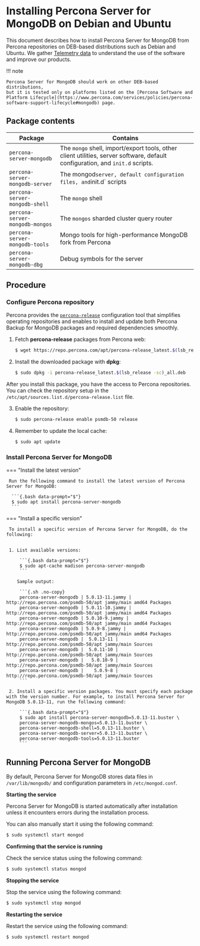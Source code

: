 # Installing Percona Server for MongoDB on Debian and Ubuntu

This document describes how to install Percona Server for MongoDB from Percona repositories on DEB-based distributions such as Debian and Ubuntu. We gather [Telemetry data](telemetry.md) to understand the use of the software and improve our products.

!!! note

    Percona Server for MongoDB should work on other DEB-based distributions,
    but it is tested only on platforms listed on the [Percona Software and Platform Lifecycle](https://www.percona.com/services/policies/percona-software-support-lifecycle#mongodb) page.

## Package contents

| Package                 | Contains                                 |
| ----------------------- | -----------------------------------------|
| `percona-server-mongodb`| The `mongo` shell, import/export tools, other client utilities, server software, default configuration, and `init.d` scripts. |
| `percona-server-mongodb-server`| The mongod` server, default configuration files, and `init.d` scripts|
| `percona-server-mongodb-shell` | The `mongo` shell |
| `percona-server-mongodb-mongos`| The `mongos` sharded cluster query router |
| `percona-server-mongodb-tools` | Mongo tools for high-performance MongoDB fork from Percona|
| `percona-server-mongodb-dbg`   | Debug symbols for the server|

## Procedure

### Configure Percona repository

Percona provides the [`percona-release`](https://docs.percona.com/percona-software-repositories/index.html) configuration tool that simplifies operating repositories and enables to install and update both Percona Backup for MongoDB packages and required dependencies smoothly.

1. Fetch **percona-release** packages from Percona web:
    
    ```{.bash data-prompt="$"}
    $ wget https://repo.percona.com/apt/percona-release_latest.$(lsb_release -sc)_all.deb
    ```

2. Install the downloaded package with **dpkg**:

    ```{.bash data-prompt="$"}
    $ sudo dpkg -i percona-release_latest.$(lsb_release -sc)_all.deb
    ```

After you install this package, you have the access to Percona repositories. You can check the repository setup in the `/etc/apt/sources.list.d/percona-release.list` file.


3. Enable the repository:

    ```{.bash data-prompt="$"}
    $ sudo percona-release enable psmdb-50 release
    ```

4. Remember to update the local cache:

    ```{.bash data-prompt="$"}
    $ sudo apt update
    ```

### Install Percona Server for MongoDB

=== "Install the latest version"

     Run the following command to install the latest version of Percona Server for MongoDB:

      ```{.bash data-prompt="$"}
      $ sudo apt install percona-server-mongodb
      ```

=== "Install a specific version"

     To install a specific version of Percona Server for MongoDB, do the following:


     1. List available versions:

         ```{.bash data-prompt="$"}
         $ sudo apt-cache madison percona-server-mongodb
         ```
        
        Sample output:

         ```{.sh .no-copy}
         percona-server-mongodb | 5.0.13-11.jammy | http://repo.percona.com/psmdb-50/apt jammy/main amd64 Packages
         percona-server-mongodb | 5.0.11-10.jammy | http://repo.percona.com/psmdb-50/apt jammy/main amd64 Packages
         percona-server-mongodb | 5.0.10-9.jammy | http://repo.percona.com/psmdb-50/apt jammy/main amd64 Packages
         percona-server-mongodb | 5.0.9-8.jammy | http://repo.percona.com/psmdb-50/apt jammy/main amd64 Packages
         percona-server-mongodb |  5.0.13-11 | http://repo.percona.com/psmdb-50/apt jammy/main Sources
         percona-server-mongodb |  5.0.11-10 | http://repo.percona.com/psmdb-50/apt jammy/main Sources
         percona-server-mongodb |   5.0.10-9 | http://repo.percona.com/psmdb-50/apt jammy/main Sources
         percona-server-mongodb |    5.0.9-8 | http://repo.percona.com/psmdb-50/apt jammy/main Sources
         ```

     2. Install a specific version packages. You must specify each package with the version number. For example, to install Percona Server for MongoDB 5.0.13-11, run the following command:

         ```{.bash data-prompt="$"}
         $ sudo apt install percona-server-mongodb=5.0.13-11.buster \
         percona-server-mongodb-mongos=5.0.13-11.buster \
         percona-server-mongodb-shell=5.0.13-11.buster \
         percona-server-mongodb-server=5.0.13-11.buster \
         percona-server-mongodb-tools=5.0.13-11.buster
         ```

## Running Percona Server for MongoDB

By default, Percona Server for MongoDB stores data files in `/var/lib/mongodb/`
and configuration parameters in `/etc/mongod.conf`.

**Starting the service**

Percona Server for MongoDB is started automatically after installation unless it encounters errors during the installation process.

You can also manually start it using the following command:

```{.bash data-prompt="$"}
$ sudo systemctl start mongod
```

**Confirming that the service is running**

Check the service status using the following command:

```{.bash data-prompt="$"}
$ sudo systemctl status mongod
```

**Stopping the service**

Stop the service using the following command:

```{.bash data-prompt="$"}
$ sudo systemctl stop mongod
```

**Restarting the service**

Restart the service using the following command:

```{.bash data-prompt="$"}
$ sudo systemctl restart mongod
```
